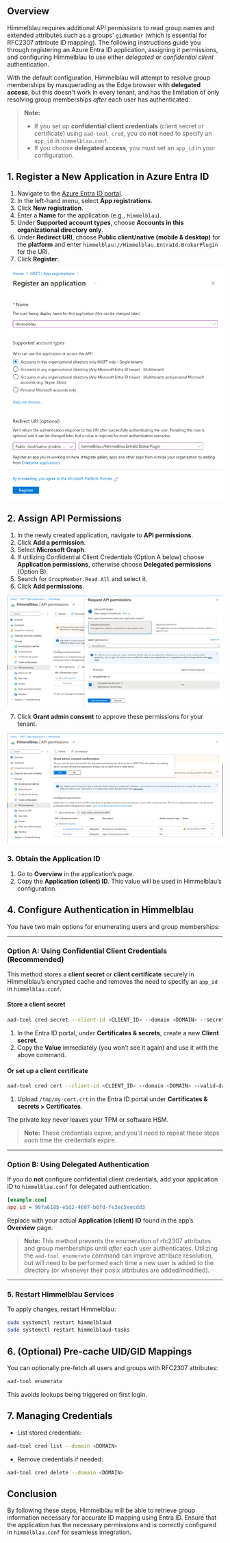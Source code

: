 ## Overview

Himmelblau requires additional API permissions to read group names and extended attributes such as a groups' `gidNumber` (which is essential for RFC2307 attribute ID mapping). The following instructions guide you through registering an Azure Entra ID application, assigning it permissions, and configuring Himmelblau to use either *delegated* or *confidential client* authentication.

With the default configuration, Himmelblau will attempt to resolve group memberships by masquerading as the Edge browser with **delegated access**, but this doesn't work in every tenant, and has the limitation of only resolving group memberships *after* each user has authenticated.

> **Note:**  
> - If you set up **confidential client credentials** (client secret or certificate) using `aad-tool cred`, you do **not** need to specify an `app_id` in `himmelblau.conf`.  
> - If you choose **delegated access**, you must set an `app_id` in your configuration.

## 1. Register a New Application in Azure Entra ID

1. Navigate to the [Azure Entra ID portal](https://portal.azure.com/#view/Microsoft_AAD_IAM/ActiveDirectoryMenuBlade/~/Overview).
2. In the left-hand menu, select **App registrations**.
3. Click **New registration**.
4. Enter a **Name** for the application (e.g., `Himmelblau`).
5. Under **Supported account types**, choose **Accounts in this organizational directory only**.
6. Under **Redirect URI**, choose **Public client/native (mobile & desktop)** for the **platform** and enter `himmelblau://Himmelblau.EntraId.BrokerPlugin` for the URI.
7. Click **Register**.

![Register a New Application in Azure Entra ID](app-reg1.png)

## 2. Assign API Permissions

1. In the newly created application, navigate to **API permissions**.
2. Click **Add a permission**.
3. Select **Microsoft Graph**.
4. If utilizing Confidential Client Credentials (Option A below) choose **Application permissions**, otherwise choose **Delegated permissions** (Option B).
5. Search for `GroupMember.Read.All` and select it.
6. Click **Add permissions**.

![Assign API Permissions](app-reg2.png)

7. Click **Grant admin consent** to approve these permissions for your tenant.

![Grant Admin Consent](app-reg3.png)

### 3. Obtain the Application ID

1. Go to **Overview** in the application’s page.
2. Copy the **Application (client) ID**. This value will be used in Himmelblau’s configuration.

## 4. Configure Authentication in Himmelblau

You have two main options for enumerating users and group memberships:

---

### Option A: Using Confidential Client Credentials (Recommended)

This method stores a **client secret** or **client certificate** securely in Himmelblau’s encrypted cache and removes the need to specify an `app_id` in `himmelblau.conf`.

#### Store a client secret

```bash
aad-tool cred secret --client-id <CLIENT_ID> --domain <DOMAIN> --secret <SECRET_VALUE>
```

1. In the Entra ID portal, under **Certificates & secrets**, create a new **Client secret**.
2. Copy the **Value** immediately (you won’t see it again) and use it with the above command.

#### Or set up a client certificate

```bash
aad-tool cred cert --client-id <CLIENT_ID> --domain <DOMAIN> --valid-days 365 --cert-out /tmp/my-cert.crt
```

1. Upload `/tmp/my-cert.crt` in the Entra ID portal under **Certificates & secrets > Certificates**.

The private key never leaves your TPM or software HSM.

> **Note:** 
> These credentials expire, and you'll need to repeat these steps *each* time the credentials expire.

---

### Option B: Using Delegated Authentication

If you do **not** configure confidential client credentials, add your application ID to `himmelblau.conf` for delegated authentication.

```ini
[example.com]
app_id = 98fa618b-e5d2-4697-b0fd-fe3ec5eecdd3
```

Replace with your actual **Application (client) ID** found in the app’s **Overview** page.

> **Note:** 
> This method prevents the enumeration of rfc2307 attributes and group memberships until *after* each user authenticates. Utilizing the `aad-tool enumerate` command can improve attribute resolution, but will need to be performed each time a new user is added to the directory (or whenever their posix attributes are added/modified).

---

### 5. Restart Himmelblau Services

To apply changes, restart Himmelblau:

```bash
sudo systemctl restart himmelblaud
sudo systemctl restart himmelblaud-tasks
```

## 6. (Optional) Pre-cache UID/GID Mappings

You can optionally pre-fetch all users and groups with RFC2307 attributes:

```bash
aad-tool enumerate
```

This avoids lookups being triggered on first login.

## 7. Managing Credentials

* List stored credentials:

```bash
aad-tool cred list --domain <DOMAIN>
```

* Remove credentials if needed:

```bash
aad-tool cred delete --domain <DOMAIN>
```

## Conclusion

By following these steps, Himmelblau will be able to retrieve group information necessary for accurate ID mapping using Entra ID. Ensure that the application has the necessary permissions and is correctly configured in `himmelblau.conf` for seamless integration.
